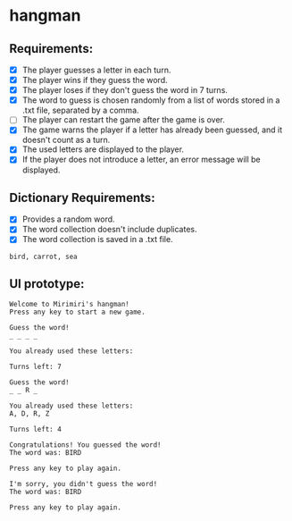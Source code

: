 # hangman
## Requirements: 
- [x] The player guesses a letter in each turn. 
- [x] The player wins if they guess the word. 
- [x] The player loses if they don't guess the word in 7 turns. 
- [x] The word to guess is chosen randomly from a list of words stored in a .txt file, separated by a comma.
- [ ] The player can restart the game after the game is over.
- [x] The game warns the player if a letter has already been guessed, and it doesn't count as a turn.
- [x] The used letters are displayed to the player.
- [x] If the player does not introduce a letter, an error message will be displayed.

## Dictionary Requirements: 
- [x] Provides a random word.
- [x] The word collection doesn't include duplicates.
- [x] The word collection is saved in a .txt file. 
```
bird, carrot, sea
```

## UI prototype:
```
Welcome to Mirimiri's hangman!
Press any key to start a new game.
```

```
Guess the word!
_ _ _ _

You already used these letters: 

Turns left: 7
```

```
Guess the word!
_ _ R _

You already used these letters: 
A, D, R, Z

Turns left: 4
```

```
Congratulations! You guessed the word!
The word was: BIRD

Press any key to play again.
```

```
I'm sorry, you didn't guess the word!
The word was: BIRD

Press any key to play again.
```



